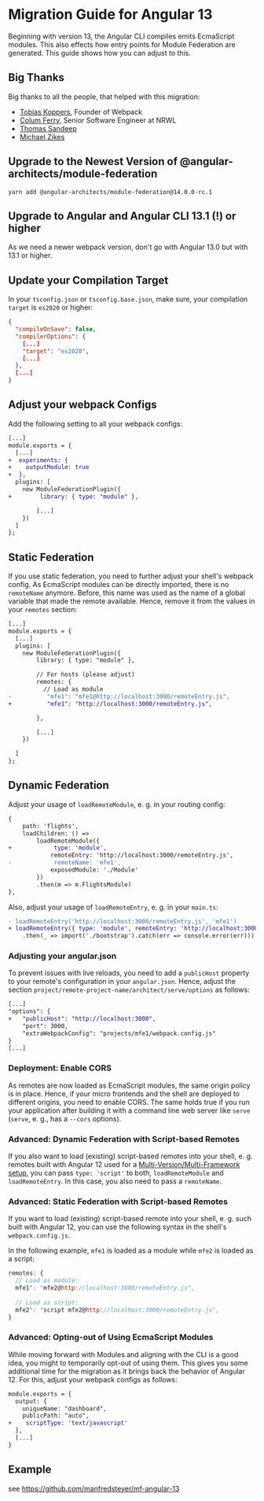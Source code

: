 # Migration Guide for Angular 13

Beginning with version 13, the Angular CLI compiles emits EcmaScript modules. This also effects how entry points for Module Federation are generated. This guide shows how you can adjust to this.

## Big Thanks

Big thanks to all the people, that helped with this migration:

- [Tobias Koppers](https://twitter.com/wSokra), Founder of Webpack
- [Colum Ferry](https://twitter.com/ferrycolum), Senior Software Engineer 
at NRWL
- [Thomas Sandeep](https://github.com/SandeepThomas)
- [Michael Zikes](https://twitter.com/MikeZks)

## Upgrade to the Newest Version of @angular-architects/module-federation

```
yarn add @angular-architects/module-federation@14.0.0-rc.1
```

## Upgrade to Angular and Angular CLI 13.1 (!) or higher

As we need a newer webpack version, don't go with Angular 13.0 but with 13.1 or higher.

## Update your Compilation Target 

In your ``tsconfig.json`` or ``tsconfig.base.json``, make sure, your compilation ``target`` is ``es2020`` or higher:


```json
{
  "compileOnSave": false,
  "compilerOptions": {
    [...]
    "target": "es2020",
    [...]
  },
  [...]
}
```

## Adjust your webpack Configs

Add the following setting to all your webpack configs:

```diff
[...]
module.exports = {
  [...]
+  experiments: {
+    outputModule: true
+  },
  plugins: [
    new ModuleFederationPlugin({
+        library: { type: "module" },

        [...]
    })
  ]
};
```

## Static Federation

If you use static federation, you need to further adjust your shell's webpack config. As EcmaScript modules can be directly imported, there is no ``remoteName`` anymore. Before, this name was used as the name of a global variable that made the remote available. Hence, remove it from the values in your ``remotes`` section:

```diff
[...]
module.exports = {
  [...]
  plugins: [
    new ModuleFederationPlugin({
        library: { type: "module" },

        // For hosts (please adjust)
        remotes: {
          // Load as module
-          "mfe1": "mfe1@http://localhost:3000/remoteEntry.js", 
+          "mfe1": "http://localhost:3000/remoteEntry.js", 

        },

        [...]
    })

  ]
};
```

## Dynamic Federation

Adjust your usage of ``loadRemoteModule``, e. g. in your routing config:

```diff
{
    path: 'flights',
    loadChildren: () =>
        loadRemoteModule({
+            type: 'module',
            remoteEntry: 'http://localhost:3000/remoteEntry.js',
-            remoteName: 'mfe1',
            exposedModule: './Module'
        })
        .then(m => m.FlightsModule)
},
```

Also, adjust your usage of ``loadRemoteEntry``, e. g. in your ``main.ts``:

```diff
- loadRemoteEntry('http://localhost:3000/remoteEntry.js', 'mfe1')
+ loadRemoteEntry({ type: 'module', remoteEntry: 'http://localhost:3000/remoteEntry.js'})
	.then(_ => import('./bootstrap').catch(err => console.error(err)))

```

### Adjusting your angular.json

To prevent issues with live reloads, you need to add a ``publicHost`` property to your remote's configuration in your ``angular.json``. Hence, adjust the section ``project/remote-project-name/architect/serve/options`` as follows:

```diff
[...]
"options": {
+   "publicHost": "http://localhost:3000",
    "port": 3000,
    "extraWebpackConfig": "projects/mfe1/webpack.config.js"
}
[...]
```

### Deployment: Enable CORS

As remotes are now loaded as EcmaScript modules, the same origin policy is in place. Hence, if your micro frontends and the shell are deployed to different origins, you need to enable CORS. The same holds true if you run your application after building it with a command line web server like ``serve`` (``serve``, e. g., has a ``--cors`` options). 

### Advanced: Dynamic Federation with Script-based Remotes

If you also want to load (existing) script-based remotes into your shell, e. g. remotes built with Angular 12 used for a [Multi-Version/Multi-Framework setup](https://www.npmjs.com/package/@angular-architects/module-federation-tools), you can pass ``type: 'script'`` to both, ``loadRemoteModule`` and ``loadRemoteEntry``. In this case, you also need to pass a ``remoteName``.

### Advanced: Static Federation with Script-based Remotes

If you want to load (existing) script-based remote into your shell, e. g. such built with Angular 12, you can use the following syntax in the shell's ``webpack.config.js``.

In the following example, ``mfe1`` is loaded as a module while ``mfe2`` is loaded as a script:

```javascript
remotes: {
  // Load as module:
  mfe1": "mfe2@http://localhost:3000/remoteEntry.js",
  
  // Load as script:
  mfe2": "script mfe2@http://localhost:3000/remoteEntry.js",
}
```

### Advanced: Opting-out of Using EcmaScript Modules

While moving forward with Modules and aligning with the CLI is a good idea, you might to temporarily opt-out of using them. This gives you some additional time for the migration as it brings back the behavior of Angular 12. For this, adjust your webpack configs as follows:

```diff
module.exports = {
  output: {
    uniqueName: "dashboard",
    publicPath: "auto",
+    scriptType: 'text/javascript'
  }, 
  [...]
}
```

## Example

see https://github.com/manfredsteyer/mf-angular-13
